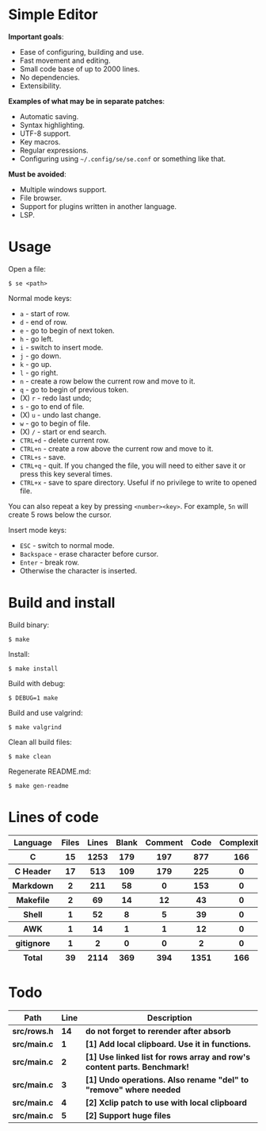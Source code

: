 # Simple Editor

**Important goals**:

- Ease of configuring, building and use.
- Fast movement and editing.
- Small code base of up to 2000 lines.
- No dependencies.
- Extensibility.

**Examples of what may be in separate patches**:

- Automatic saving.
- Syntax highlighting.
- UTF-8 support.
- Key macros.
- Regular expressions.
- Configuring using `~/.config/se/se.conf` or something like that.

**Must be avoided**:

- Multiple windows support.
- File browser.
- Support for plugins written in another language.
- LSP.

# Usage

Open a file:

```
$ se <path>
```

Normal mode keys:

- `a` - start of row.
- `d` - end of row.
- `e` - go to begin of next token.
- `h` - go left.
- `i` - switch to insert mode.
- `j` - go down.
- `k` - go up.
- `l` - go right.
- `n` - create a row below the current row and move to it.
- `q` - go to begin of previous token.
- (X) `r` - redo last undo;
- `s` - go to end of file.
- (X) `u` - undo last change.
- `w` - go to begin of file.
- (X) `/` - start or end search.
- `CTRL+d` - delete current row.
- `CTRL+n` - create a row above the current row and move to it.
- `CTRL+s` - save.
- `CTRL+q` - quit. If you changed the file, you will need to either save it or press this key several times.
- `CTRL+x` - save to spare directory. Useful if no privilege to write to opened file.

You can also repeat a key by pressing `<number><key>`. For example, `5n` will create 5 rows below the cursor.

Insert mode keys:

- `ESC` - switch to normal mode.
- `Backspace` - erase character before cursor.
- `Enter` - break row.
- Otherwise the character is inserted.

# Build and install

Build binary:

```
$ make
```

Install:

```
$ make install
```

Build with debug:

```
$ DEBUG=1 make
```

Build and use valgrind:

```
$ make valgrind
```

Clean all build files:

```
$ make clean
```

Regenerate README.md:

```
$ make gen-readme
```


# Lines of code

<table id="scc-table">
	<thead><tr>
		<th>Language</th>
		<th>Files</th>
		<th>Lines</th>
		<th>Blank</th>
		<th>Comment</th>
		<th>Code</th>
		<th>Complexity</th>
		<th>Bytes</th>
	</tr></thead>
	<tbody><tr>
		<th>C</th>
		<th>15</th>
		<th>1253</th>
		<th>179</th>
		<th>197</th>
		<th>877</th>
		<th>166</th>
		<th>27900</th>
	</tr><tr>
		<th>C Header</th>
		<th>17</th>
		<th>513</th>
		<th>109</th>
		<th>179</th>
		<th>225</th>
		<th>0</th>
		<th>12189</th>
	</tr><tr>
		<th>Markdown</th>
		<th>2</th>
		<th>211</th>
		<th>58</th>
		<th>0</th>
		<th>153</th>
		<th>0</th>
		<th>3754</th>
	</tr><tr>
		<th>Makefile</th>
		<th>2</th>
		<th>69</th>
		<th>14</th>
		<th>12</th>
		<th>43</th>
		<th>0</th>
		<th>1439</th>
	</tr><tr>
		<th>Shell</th>
		<th>1</th>
		<th>52</th>
		<th>8</th>
		<th>5</th>
		<th>39</th>
		<th>0</th>
		<th>1008</th>
	</tr><tr>
		<th>AWK</th>
		<th>1</th>
		<th>14</th>
		<th>1</th>
		<th>1</th>
		<th>12</th>
		<th>0</th>
		<th>220</th>
	</tr><tr>
		<th>gitignore</th>
		<th>1</th>
		<th>2</th>
		<th>0</th>
		<th>0</th>
		<th>2</th>
		<th>0</th>
		<th>11</th>
	</tr></tbody>
	<tfoot><tr>
		<th>Total</th>
		<th>39</th>
		<th>2114</th>
		<th>369</th>
		<th>394</th>
		<th>1351</th>
		<th>166</th>
    	<th>46521</th>
	</tr></tfoot>
	</table>

# Todo

|Path|Line|Description|
|-|-|-|
|**src/rows.h**|**14**|**do not forget to rerender after absorb**|
|**src/main.c**|**1**|**[1] Add local clipboard. Use it in functions.**|
|**src/main.c**|**2**|**[1] Use linked list for rows array and row's content parts. Benchmark!**|
|**src/main.c**|**3**|**[1] Undo operations. Also rename "del" to "remove" where needed**|
|**src/main.c**|**4**|**[2] Xclip patch to use with local clipboard**|
|**src/main.c**|**5**|**[2] Support huge files**|
